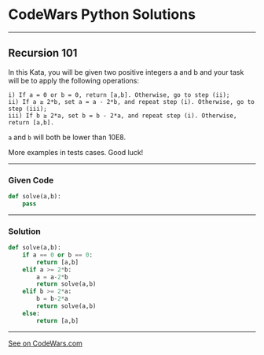 # CodeWars Python Solutions

---

## Recursion 101

In this Kata, you will be given two positive integers a and b and your task will be to apply the following operations:


```
i) If a = 0 or b = 0, return [a,b]. Otherwise, go to step (ii);
ii) If a ≥ 2*b, set a = a - 2*b, and repeat step (i). Otherwise, go to step (iii);
iii) If b ≥ 2*a, set b = b - 2*a, and repeat step (i). Otherwise, return [a,b].
```

`a` and `b` will both be lower than 10E8.

More examples in tests cases. Good luck!


---

### Given Code


```python
def solve(a,b):
    pass
```

---

### Solution


```python
def solve(a,b):
    if a == 0 or b == 0:
        return [a,b]
    elif a >= 2*b:
        a = a-2*b
        return solve(a,b)
    elif b >= 2*a:
        b = b-2*a
        return solve(a,b)
    else:
        return [a,b]
```

---


[See on CodeWars.com](https://www.codewars.com/kata/5b752a42b11814b09c00005d)
